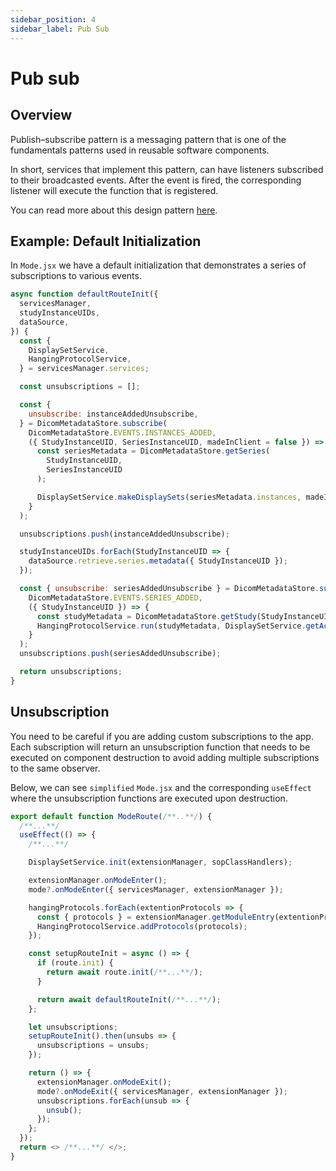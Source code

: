 ```yaml
---
sidebar_position: 4
sidebar_label: Pub Sub
---
```


# Pub sub

## Overview

Publish–subscribe pattern is a messaging pattern that is one of the fundamentals
patterns used in reusable software components.

In short, services that implement this pattern, can have listeners subscribed
to their broadcasted events. After the event is fired, the corresponding
listener will execute the function that is registered.

You can read more about this design pattern
[here](https://cloud.google.com/pubsub/docs/overview).

## Example: Default Initialization

In `Mode.jsx` we have a default initialization that demonstrates a series of
subscriptions to various events.

```js
async function defaultRouteInit({
  servicesManager,
  studyInstanceUIDs,
  dataSource,
}) {
  const {
    DisplaySetService,
    HangingProtocolService,
  } = servicesManager.services;

  const unsubscriptions = [];

  const {
    unsubscribe: instanceAddedUnsubscribe,
  } = DicomMetadataStore.subscribe(
    DicomMetadataStore.EVENTS.INSTANCES_ADDED,
    ({ StudyInstanceUID, SeriesInstanceUID, madeInClient = false }) => {
      const seriesMetadata = DicomMetadataStore.getSeries(
        StudyInstanceUID,
        SeriesInstanceUID
      );

      DisplaySetService.makeDisplaySets(seriesMetadata.instances, madeInClient);
    }
  );

  unsubscriptions.push(instanceAddedUnsubscribe);

  studyInstanceUIDs.forEach(StudyInstanceUID => {
    dataSource.retrieve.series.metadata({ StudyInstanceUID });
  });

  const { unsubscribe: seriesAddedUnsubscribe } = DicomMetadataStore.subscribe(
    DicomMetadataStore.EVENTS.SERIES_ADDED,
    ({ StudyInstanceUID }) => {
      const studyMetadata = DicomMetadataStore.getStudy(StudyInstanceUID);
      HangingProtocolService.run(studyMetadata, DisplaySetService.getActiveDisplaySets());
    }
  );
  unsubscriptions.push(seriesAddedUnsubscribe);

  return unsubscriptions;
}
```

## Unsubscription

You need to be careful if you are adding custom subscriptions to the app. Each
subscription will return an unsubscription function that needs to be executed on
component destruction to avoid adding multiple subscriptions to the same
observer.

Below, we can see `simplified` `Mode.jsx` and the corresponding `useEffect`
where the unsubscription functions are executed upon destruction.

```js title="platform/viewer/src/routes/Mode/Mode.jsx"
export default function ModeRoute(/**..**/) {
  /**...**/
  useEffect(() => {
    /**...**/

    DisplaySetService.init(extensionManager, sopClassHandlers);

    extensionManager.onModeEnter();
    mode?.onModeEnter({ servicesManager, extensionManager });

    hangingProtocols.forEach(extentionProtocols => {
      const { protocols } = extensionManager.getModuleEntry(extentionProtocols);
      HangingProtocolService.addProtocols(protocols);
    });

    const setupRouteInit = async () => {
      if (route.init) {
        return await route.init(/**...**/);
      }

      return await defaultRouteInit(/**...**/);
    };

    let unsubscriptions;
    setupRouteInit().then(unsubs => {
      unsubscriptions = unsubs;
    });

    return () => {
      extensionManager.onModeExit();
      mode?.onModeExit({ servicesManager, extensionManager });
      unsubscriptions.forEach(unsub => {
        unsub();
      });
    };
  });
  return <> /**...**/ </>;
}
```
